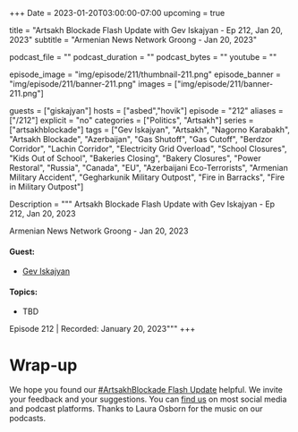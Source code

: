 +++
Date = 2023-01-20T03:00:00-07:00
upcoming = true

title = "Artsakh Blockade Flash Update with Gev Iskajyan - Ep 212, Jan 20, 2023"
subtitle = "Armenian News Network Groong - Jan 20, 2023"

podcast_file = ""
podcast_duration = ""
podcast_bytes = ""
youtube = ""

episode_image = "img/episode/211/thumbnail-211.png"
episode_banner = "img/episode/211/banner-211.png"
images = ["img/episode/211/banner-211.png"]

guests = ["giskajyan"]
hosts = ["asbed","hovik"]
episode = "212"
aliases = ["/212"]
explicit = "no"
categories = ["Politics", "Artsakh"]
series = ["artsakhblockade"]
tags = ["Gev Iskajyan", "Artsakh", "Nagorno Karabakh", "Artsakh Blockade", "Azerbaijan", "Gas Shutoff", "Gas Cutoff", "Berdzor Corridor", "Lachin Corridor", "Electricity Grid Overload", "School Closures", "Kids Out of School", "Bakeries Closing", "Bakery Closures", "Power Restoral", "Russia", "Canada", "EU", "Azerbaijani Eco-Terrorists", "Armenian Military Accident", "Gegharkunik Military Outpost", "Fire in Barracks", "Fire in Military Outpost"]

Description = """
Artsakh Blockade Flash Update with Gev Iskajyan - Ep 212, Jan 20, 2023

Armenian News Network Groong - Jan 20, 2023

#### Guest: 
* [Gev Iskajyan](/guest/giskajyan)

#### Topics:
* TBD

Episode 212 | Recorded: January 20, 2023"""
+++


# Wrap-up

We hope you found our [#ArtsakhBlockade Flash Update](https://podcasts.groong.org/) helpful. We invite your feedback and your suggestions. You can [find us](https://linktr.ee/groong) on most social media and podcast platforms. Thanks to Laura Osborn for the music on our podcasts.
